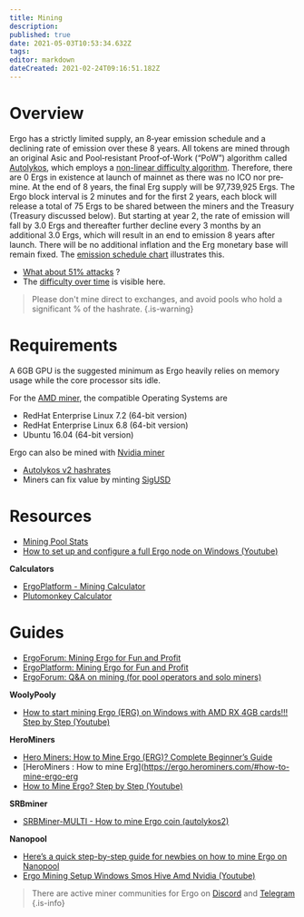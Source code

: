```yaml
---
title: Mining
description: 
published: true
date: 2021-05-03T10:53:34.632Z
tags: 
editor: markdown
dateCreated: 2021-02-24T09:16:51.182Z
---
```


# Overview
Ergo has a strictly limited supply, an 8‐year emission schedule and a declining rate of emission over these 8 years. All tokens are mined through an original Asic and Pool‐resistant Proof‐of‐Work (“PoW”) algorithm called [Autolykos](https://ergonaut.space/en/Autolykos), which employs a [non-linear difficulty algorithm](https://www.docdroid.net/mcoitvK/ergopow-pdf#page=2). Therefore, there are 0 Ergs in existence at launch of mainnet as there was no ICO nor pre‐mine. At the end of 8 years, the final Erg supply will be 97,739,925 Ergs. The Ergo block interval is 2 minutes and for the first 2 years, each block will release a total of 75 Ergs to be shared between the miners and the Treasury (Treasury discussed below). But starting at year 2, the rate of emission will fall by 3.0 Ergs and thereafter further decline every 3 months by an additional 3.0 Ergs, which will result in an end to emission 8 years after launch. There will be no additional inflation and the Erg monetary base will remain fixed. The [emission schedule chart](https://ergoplatform.org/en/blog/2019_05_20-curve/) illustrates this.


- [What about 51% attacks](https://www.reddit.com/r/ergonauts/comments/mgpnb7/51_attack_possibilities/) ? 
- The [difficulty over time](https://explorer.ergoplatform.com/en/charts/difficulty) is visible here. 


> Please don't mine direct to exchanges, and avoid pools who hold a significant % of the hashrate.
{.is-warning}


# Requirements
A 6GB GPU is the suggested minimum as Ergo heavily relies on memory usage while the core processor sits idle.


For the [AMD miner](https://github.com/mhssamadani/Autolykos2_AMD_Miner), the compatible Operating Systems are
- RedHat Enterprise Linux 7.2 (64-bit version)
- RedHat Enterprise Linux 6.8 (64-bit version)
- Ubuntu 16.04 (64-bit version)

Ergo can also be mined with [Nvidia miner](https://github.com/mhssamadani/Autolykos2_NV_Miner)

- [Autolykos v2 hashrates](https://www.ergoforum.org/t/autolykos-v2-hashrates/580)
- Miners can fix value by minting [SigUSD](https://sigmausd.io/#/)




# Resources

- [Mining Pool Stats](https://miningpoolstats.stream/ergo)
- [How to set up and configure a full Ergo node on Windows (Youtube)](https://www.youtube.com/watch?v=fpEDJ1CM6ns)

**Calculators**

- [ErgoPlatform - Mining Calculator](https://ergoplatform.org/en/mining/)
- [Plutomonkey Calculator](https://pool.plutomonkey.com/)

# Guides

- [ErgoForum: Mining Ergo for Fun and Profit](https://www.ergoforum.org/t/mining-ergo-for-fun-and-profit/154)
- [ErgoPlatform: Mining Ergo for Fun and Profit](https://ergoplatform.org/en/blog/2019_12_22_mining_for_fun/)
- [ErgoForum: Q&A on mining (for pool operators and solo miners)](https://www.ergoforum.org/t/q-a-on-mining-for-pool-operators-and-solo-miners/587)

**WoolyPooly**
- [How to start mining Ergo (ERG) on Windows with AMD RX 4GB cards!!! Step by Step (Youtube)](https://www.youtube.com/watch?v=47eBVIjWYqY)

**HeroMiners**
- [Hero Miners: How to Mine Ergo (ERG)? Complete Beginner’s Guide](https://herominers.medium.com/how-to-mine-ergo-erg-complete-beginners-guide-608a87e89ed6)
- [HeroMiners : How to mine Erg](https://ergo.herominers.com/#how-to-mine-ergo-erg
- [How to Mine Ergo? Step by Step (Youtube)](https://www.youtube.com/watch?v=4SnpCF67kyc)


**SRBminer**
- [SRBMiner-MULTI - How to mine Ergo coin (autolykos2)](https://www.youtube.com/watch?v=thBPstQJVWo)

**Nanopool**
- [Here’s a quick step-by-step guide for newbies on how to mine Ergo on Nanopool](https://help.nanopool.org/article/217-step-by-step-guide)
- [Ergo Mining Setup Windows Smos Hive Amd Nvidia (Youtube)](https://www.youtube.com/watch?v=47eBVIjWYqY)


> There are active miner communities for Ergo on [Discord](https://discord.gg/Q86PNMwRsu) and [Telegram](https://t.me/ergo_mining)
{.is-info}






